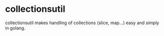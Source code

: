 # collectionsutil

collectionsutil makes handling of collections (slice, map...) easy and simply in golang.
